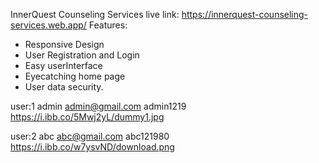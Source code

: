 InnerQuest Counseling Services
live link:  https://innerquest-counseling-services.web.app/
Features:
* Responsive Design
* User Registration and Login
* Easy userInterface
* Eyecatching home page
* User data security.

user:1
admin
admin@gmail.com
admin1219
https://i.ibb.co/5Mwj2yL/dummy1.jpg

user:2
abc
abc@gmail.com
abc121980
https://i.ibb.co/w7ysvND/download.png

